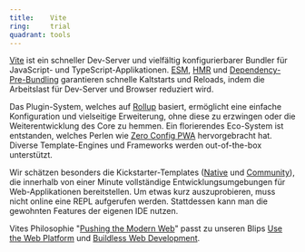```yaml
---
title:    Vite  
ring:     trial  
quadrant: tools
---
```


[Vite][vite] ist ein schneller Dev-Server und vielfältig konfigurierbarer Bundler für JavaScript- und
TypeScript-Applikationen. [ESM][esm], [HMR][hmr] und [Dependency-Pre-Bundling][dependency-pre-building] garantieren
schnelle Kaltstarts und Reloads, indem die Arbeitslast für Dev-Server und Browser reduziert wird.

Das Plugin-System, welches auf [Rollup][rollup] basiert, ermöglicht eine einfache Konfiguration und vielseitige Erweiterung, ohne
diese zu erzwingen oder die Weiterentwicklung des Core zu hemmen. Ein florierendes Eco-System ist entstanden, welches
Perlen wie [Zero Config PWA][zero-config-pwa] hervorgebracht hat. Diverse Template-Engines und Frameworks werden
out-of-the-box unterstützt.

Wir schätzen besonders die Kickstarter-Templates ([Native][native] und [Community][community]), die innerhalb von einer
Minute vollständige Entwicklungsumgebungen für Web-Applikationen bereitstellen. Um etwas kurz auszuprobieren, muss nicht
online eine REPL aufgerufen werden. Stattdessen kann man die gewohnten Features der eigenen IDE nutzen.

Vites Philosophie "[Pushing the Modern Web][pushing-the-modern-web]" passt zu unseren Blips
[Use the Web Platform][use-the-web-platform] und [Buildless Web Development][buildless-web-development].

[vite]: https://vitejs.dev
[esm]: https://vitejs.dev/guide/why.html#slow-server-start
[hmr]: https://vitejs.dev/guide/features.html#hot-module-replacement
[dependency-pre-building]: https://vitejs.dev/guide/dep-pre-bundling.html#dependency-pre-bundling
[rollup]: https://rollupjs.org
[zero-config-pwa]: https://github.com/vite-pwa/vite-plugin-pwa
[native]: https://github.com/vitejs/vite/tree/main/packages/create-vite
[community]: https://github.com/vitejs/awesome-vite#templates
[pushing-the-modern-web]: https://vitejs.dev/guide/philosophy.html#pushing-the-modern-web
[use-the-web-platform]: ../concepts-and-methods/use-the-web-platform.html
[buildless-web-development]: ../concepts-and-methods/buildless-web-development.html
